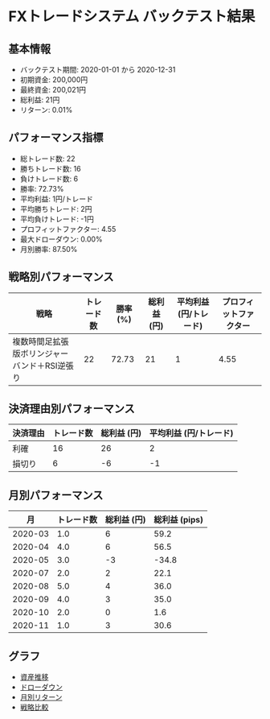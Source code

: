 # FXトレードシステム バックテスト結果

## 基本情報

- バックテスト期間: 2020-01-01 から 2020-12-31
- 初期資金: 200,000円
- 最終資金: 200,021円
- 総利益: 21円
- リターン: 0.01%

## パフォーマンス指標

- 総トレード数: 22
- 勝ちトレード数: 16
- 負けトレード数: 6
- 勝率: 72.73%
- 平均利益: 1円/トレード
- 平均勝ちトレード: 2円
- 平均負けトレード: -1円
- プロフィットファクター: 4.55
- 最大ドローダウン: 0.00%
- 月別勝率: 87.50%

## 戦略別パフォーマンス

| 戦略 | トレード数 | 勝率 (%) | 総利益 (円) | 平均利益 (円/トレード) | プロフィットファクター |
|------|------------|----------|------------|------------------------|------------------------|
| 複数時間足拡張版ボリンジャーバンド＋RSI逆張り | 22 | 72.73 | 21 | 1 | 4.55 |

## 決済理由別パフォーマンス

| 決済理由 | トレード数 | 総利益 (円) | 平均利益 (円/トレード) |
|----------|------------|------------|------------------------|
| 利確 | 16 | 26 | 2 |
| 損切り | 6 | -6 | -1 |

## 月別パフォーマンス

| 月 | トレード数 | 総利益 (円) | 総利益 (pips) |
|------|------------|------------|---------------|
| 2020-03 | 1.0 | 6 | 59.2 |
| 2020-04 | 4.0 | 6 | 56.5 |
| 2020-05 | 3.0 | -3 | -34.8 |
| 2020-07 | 2.0 | 2 | 22.1 |
| 2020-08 | 5.0 | 4 | 36.0 |
| 2020-09 | 4.0 | 3 | 35.0 |
| 2020-10 | 2.0 | 0 | 1.6 |
| 2020-11 | 1.0 | 3 | 30.6 |

## グラフ

- [資産推移](../charts/equity_curve.png)
- [ドローダウン](../charts/drawdown.png)
- [月別リターン](../charts/monthly_returns.png)
- [戦略比較](../charts/strategy_comparison.png)
